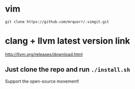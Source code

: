 # vim
`git clone https://github.com/mrquorr/.vimgit.git`

# clang + llvm latest version link
http://llvm.org/releases/download.html

Just clone the repo and run `./install.sh`
---
Support the open-source movement!
